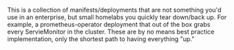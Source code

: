 This is a collection of manifests/deployments that are not something you'd use in an enterprise, but small homelabs you quickly tear down/back up. For example, a prometheus-operator deployment that out of the box grabs every ServieMonitor in the cluster. These are by no means best practice implementation, only the shortest path to having everything "up."
